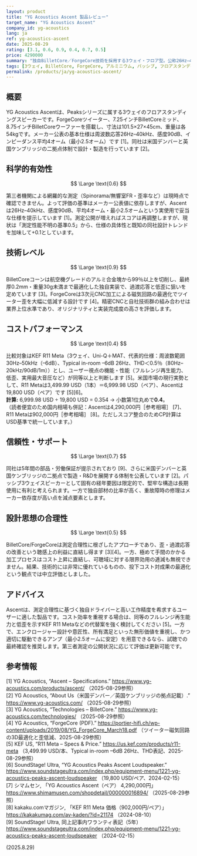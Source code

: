 ```yaml
---
layout: product
title: "YG Acoustics Ascent 製品レビュー"
target_name: "YG Acoustics Ascent"
company_id: yg-acoustics
lang: ja
ref: yg-acoustics-ascent
date: 2025-08-29
rating: [3.1, 0.6, 0.9, 0.4, 0.7, 0.5]
price: 4290000
summary: "独自BilletCore／ForgeCore技術を採用する3ウェイ・フロア型。公称26Hz–40kHz/90dB/平均4オームの仕様と高い製造精度は魅力だが、第三者測定が乏しく、CPは同等性能の低価格製品に劣ります。"
tags: [3ウェイ, BilletCore, ForgeCore, アルミニウム, パッシブ, フロアスタンディングスピーカー, プレミアム]
permalink: /products/ja/yg-acoustics-ascent/
---
```

## 概要

YG Acoustics Ascentは、Peaksシリーズに属する3ウェイのフロアスタンディングスピーカーです。ForgeCoreツイーター、7.25インチBilletCoreミッド、8.75インチBilletCoreウーファーを搭載し、寸法は101.5×27×45cm、重量は各54kgです。メーカー公表の基本仕様は周波数応答26Hz–40kHz、感度90dB、インピーダンス平均4オーム（最小2.5オーム）です [1]。同社は米国デンバーと英国ケンブリッジの二拠点体制で設計・製造を行っています [2]。

## 科学的有効性

$$ \Large \text{0.6} $$

第三者機関による網羅的な測定（Spinorama/無響室FR・歪率など）は現時点で確認できません。よって評価の基準はメーカー公表値に依存しますが、Ascentは26Hz–40kHz、感度90dB、平均4オーム・最小2.5オームという実使用で妥当な仕様を提示しています [1]。測定公開が増えればスコアは再調整しますが、現状は「測定性能不明の基準0.5」から、仕様の具体性と既知の同社設計トレンドを加味して+0.1としています。

## 技術レベル

$$ \Large \text{0.9} $$

BilletCoreコーンは航空機グレードのアルミ合金塊から99％以上を切削し、最終厚0.2mm・重量30g未満まで最適化した独自実装で、過渡応答と低歪に狙いを定めています [3]。ForgeCoreは3次元CNC加工による磁気回路の最適化でツイーター歪を大幅に低減する設計です [4]。精密CNCと自社技術群の組み合わせは業界上位水準であり、オリジナリティと実装完成度の高さを評価します。

## コストパフォーマンス

$$ \Large \text{0.4} $$

比較対象はKEF R11 Meta（3ウェイ、Uni-Q＋MAT、代表的仕様：周波数範囲30Hz–50kHz（–6dB）、Typical in-room –6dB 26Hz、THD＜0.5％（80Hz–20kHz/90dB/1m））とし、ユーザー視点の機能・性能（フルレンジ再生能力、低歪、実用最大音圧など）が同等以上と判断します [5]。米国市場の現行実勢として、R11 Metaは3,499.99 USD（1本）＝6,999.98 USD（ペア）、Ascentは19,800 USD（ペア）です [5][6]。  
**計算:** 6,999.98 USD ÷ 19,800 USD = 0.354 → 小数第1位丸めで**0.4**。  
（読者便宜のため国内相場も併記：Ascentは4,290,000円［参考相場］ [7]、R11 Metaは902,000円［参考相場］ [8]。ただしスコア整合のためCP計算はUSD基準で統一しています。）

## 信頼性・サポート

$$ \Large \text{0.7} $$

同社は5年間の部品・労働保証が提示されており [9]、さらに米国デンバーと英国ケンブリッジの二拠点で製造・R&Dを展開する体制を公表しています [2]。パッシブ3ウェイスピーカーとして固有の経年要因は限定的で、堅牢な構造は長期使用に有利と考えられます。一方で独自部材の比率が高く、重故障時の修理はメーカー依存度が高い点を減点要素とします。

## 設計思想の合理性

$$ \Large \text{0.5} $$

BilletCore/ForgeCoreは測定合理性に根ざしたアプローチであり、歪・過渡応答の改善という聴感上の利益に直結し得ます [3][4]。一方、極めて手間のかかる加工プロセスはコスト上昇に直結し、可聴域に対する限界効用の逓減も無視できません。結果、技術的には非常に優れているものの、投下コスト対成果の最適化という観点では中立評価としました。

## アドバイス

Ascentは、測定合理性に基づく独自ドライバーと高い工作精度を希求するユーザーに適した製品です。コスト効率を重視する場合は、同等のフルレンジ再生能力と低歪を示すKEF R11 Metaなどの代替案を強く検討してください [5]。一方で、エンクロージャー設計や意匠性、所有満足といった無形価値を重視し、かつ適切に駆動できるアンプ（最小2.5オームに安定）を用意できるなら、試聴での最終確認を推奨します。第三者測定の公開状況に応じて評価は更新可能です。

## 参考情報

[1] YG Acoustics, “Ascent – Specifications.” https://www.yg-acoustics.com/products/ascent/ （2025-08-29参照）  
[2] YG Acoustics, “About Us（米国デンバー／英国ケンブリッジの拠点記載）.” https://www.yg-acoustics.com/ （2025-08-29参照）  
[3] YG Acoustics, “Technologies – BilletCore.” https://www.yg-acoustics.com/technologies/ （2025-08-29参照）  
[4] YG Acoustics, “ForgeCore (PDF).” https://portier-hifi.ch/wp-content/uploads/2019/08/YG_ForgeCore_March18.pdf （ツイーター磁気回路の3D最適化と歪低減、2025-08-29参照）  
[5] KEF US, “R11 Meta – Specs & Price.” https://us.kef.com/products/r11-meta （3,499.99 USD/本、Typical in-room –6dB 26Hz、THD表記、2025-08-29参照）  
[6] SoundStage! Ultra, “YG Acoustics Peaks Ascent Loudspeaker.” https://www.soundstageultra.com/index.php/equipment-menu/1221-yg-acoustics-peaks-ascent-loudspeaker （19,800 USD/ペア、2024-02-15）  
[7] シマムセン, 「YG Acoustics Ascent（ペア） 4,290,000円」 https://www.shimamusen.com/shopdetail/000000016894/ （2025-08-29参照）  
[8] kakaku.comマガジン, 「KEF R11 Meta 価格（902,000円/ペア）」 https://kakakumag.com/av-kaden/?id=21174 （2024-08-10）  
[9] SoundStage! Ultra, 同上記事内ワランティ表記（5年） https://www.soundstageultra.com/index.php/equipment-menu/1221-yg-acoustics-peaks-ascent-loudspeaker （2024-02-15）

(2025.8.29)


